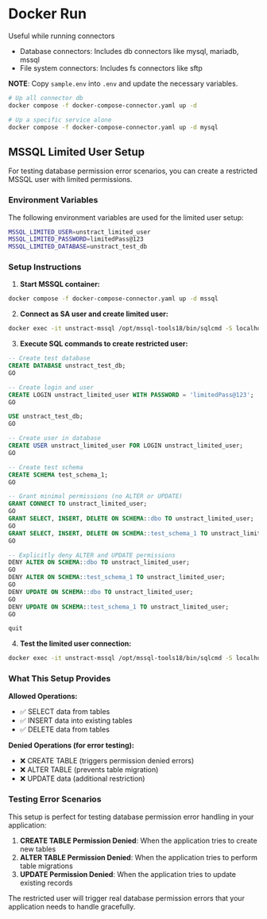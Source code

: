 # Docker Run

Useful while running connectors 
- Database connectors: Includes db connectors like mysql, mariadb, mssql
- File system connectors: Includes fs connectors like sftp

**NOTE**: Copy `sample.env` into `.env` and update the necessary variables.

```bash
# Up all connector db
docker compose -f docker-compose-connector.yaml up -d

# Up a specific service alone
docker compose -f docker-compose-connector.yaml up -d mysql
```

## MSSQL Limited User Setup

For testing database permission error scenarios, you can create a restricted MSSQL user with limited permissions.

### Environment Variables

The following environment variables are used for the limited user setup:

```bash
MSSQL_LIMITED_USER=unstract_limited_user
MSSQL_LIMITED_PASSWORD=limitedPass@123
MSSQL_LIMITED_DATABASE=unstract_test_db
```

### Setup Instructions

1. **Start MSSQL container:**
```bash
docker compose -f docker-compose-connector.yaml up -d mssql
```

2. **Connect as SA user and create limited user:**
```bash
docker exec -it unstract-mssql /opt/mssql-tools18/bin/sqlcmd -S localhost -U SA -P 'unstractPassword@123' -C
```

3. **Execute SQL commands to create restricted user:**
```sql
-- Create test database
CREATE DATABASE unstract_test_db;
GO

-- Create login and user
CREATE LOGIN unstract_limited_user WITH PASSWORD = 'limitedPass@123';
GO

USE unstract_test_db;
GO

-- Create user in database
CREATE USER unstract_limited_user FOR LOGIN unstract_limited_user;
GO

-- Create test schema
CREATE SCHEMA test_schema_1;
GO

-- Grant minimal permissions (no ALTER or UPDATE)
GRANT CONNECT TO unstract_limited_user;
GO
GRANT SELECT, INSERT, DELETE ON SCHEMA::dbo TO unstract_limited_user;
GO
GRANT SELECT, INSERT, DELETE ON SCHEMA::test_schema_1 TO unstract_limited_user;
GO

-- Explicitly deny ALTER and UPDATE permissions
DENY ALTER ON SCHEMA::dbo TO unstract_limited_user;
GO
DENY ALTER ON SCHEMA::test_schema_1 TO unstract_limited_user;
GO
DENY UPDATE ON SCHEMA::dbo TO unstract_limited_user;
GO
DENY UPDATE ON SCHEMA::test_schema_1 TO unstract_limited_user;
GO

quit
```

4. **Test the limited user connection:**
```bash
docker exec -it unstract-mssql /opt/mssql-tools18/bin/sqlcmd -S localhost -U unstract_limited_user -P 'limitedPass@123' -d unstract_test_db -C
```

### What This Setup Provides

**Allowed Operations:**
- ✅ SELECT data from tables
- ✅ INSERT data into existing tables
- ✅ DELETE data from tables

**Denied Operations (for error testing):**
- ❌ CREATE TABLE (triggers permission denied errors)
- ❌ ALTER TABLE (prevents table migration)
- ❌ UPDATE data (additional restriction)

### Testing Error Scenarios

This setup is perfect for testing database permission error handling in your application:

1. **CREATE TABLE Permission Denied**: When the application tries to create new tables
2. **ALTER TABLE Permission Denied**: When the application tries to perform table migrations
3. **UPDATE Permission Denied**: When the application tries to update existing records

The restricted user will trigger real database permission errors that your application needs to handle gracefully.

